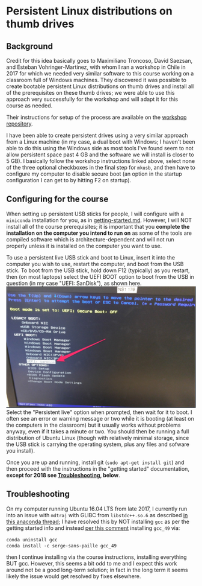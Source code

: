 # Persistent Linux distributions on thumb drives

## Background

Credit for this idea basically goes to Maximiliano Troncoso, David Saezsan, and Esteban Vohringer-Martinez, with whom I ran a workshop in Chile in 2017 for which we needed very similar software to this course working on a classroom full of Windows machines.
They discovered it was possible to create bootable persistent Linux distributions on thumb drives and install all of the prerequisites on these thumb drives; we were able to use this approach very successfully for the workshop and will adapt it for this course as needed.

Their instructions for setup of the process are available on the [workshop repository](https://github.com/QCMM/workshop2017/blob/master/Persistent_Live_USB_Sticks.pdf).

I have been able to create persistent drives using a very similar approach from a Linux machine (in my case, a dual boot with Windows; I haven't been able to do this using the Windows side as most tools I've found seem to not allow persistent space past 4 GB and the software we will install is closer to 5 GB).
I basically follow the workshop instructions linked above, select none of the three optional checkboxes in the final step for `mkusb`, and then have to configure my computer to disable secure boot (an option in the startup configuration I can get to by hitting F2 on startup).

## Configuring for the course

When setting up persistent USB sticks for people, I will configure with a `miniconda` installation for you, as in [getting-started.md](../getting-started.md).
However, I will NOT install all of the course prerequisites; it is important that you **complete the installation on the computer you intend to run on** as some of the tools are compiled software which is architecture-dependent and will not run properly unless it is installed on the computer you want to use.

To use a persistent live USB stick and boot to Linux, insert it into the computer you wish to use, restart the computer, and boot from the USB stick.
To boot from the USB stick, hold down F12 (typically) as you restart, then (on most laptops) select the UEFI BOOT option to boot from the USB in question (in my case "UEFI: SanDisk"), as shown here. ![boot selection](boot_screenshot.jpg)
Select the "Persistent live" option when prompted, then wait for it to boot.
I often see an error or warning message or two while it is booting (at least on the computers in the classroom) but it usually works without problems anyway, even if it takes a minute or two.
You should then be running a full distribution of Ubuntu Linux (though with relatively minimal storage, since the USB stick is carrying the operating system, plus any files and sofware you install).

Once you are up and running, install git (`sudo apt-get install git`) and then proceed with the instructions in the "getting started" documentation, **except for 2018 see [Troubleshooting](#troubleshooting), below**.


## Troubleshooting

On my computer running Ubuntu 16.04 LTS from late 2017, I currently run into an issue with `mdtraj` with GLIBC from `libstdc++.so.6` as described [in this anaconda thread](https://github.com/continuumio/anaconda-issues/issues/483); I have resolved this by NOT installing `gcc` as per the getting started info and instead [per this comment](https://github.com/continuumio/anaconda-issues/issues/483#issuecomment-339885983) installing `gcc_49` via:
```
conda uninstall gcc
conda install -c serge-sans-paille gcc_49
```
then I continue installing via the course instructions, installing everything BUT gcc.
However, this seems a bit odd to me and I expect this work around not be a good long-term solution; in fact in the long term it seems likely the issue would get resolved by fixes elsewhere.
